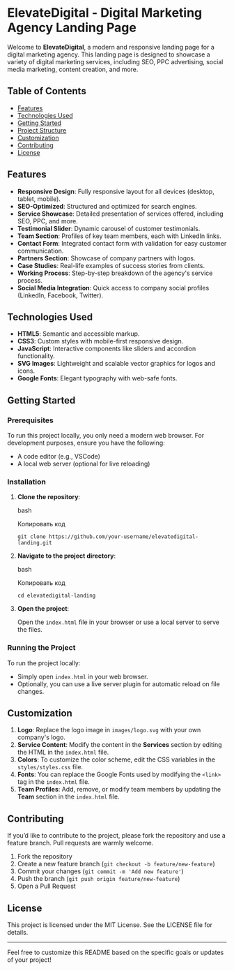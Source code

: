 
ElevateDigital - Digital Marketing Agency Landing Page
======================================================

Welcome to **ElevateDigital**, a modern and responsive landing page for a digital marketing agency. This landing page is designed to showcase a variety of digital marketing services, including SEO, PPC advertising, social media marketing, content creation, and more.

Table of Contents
-----------------

*   [Features](#features)
*   [Technologies Used](#technologies-used)
*   [Getting Started](#getting-started)
*   [Project Structure](#project-structure)
*   [Customization](#customization)
*   [Contributing](#contributing)
*   [License](#license)

Features
--------

*   **Responsive Design**: Fully responsive layout for all devices (desktop, tablet, mobile).
*   **SEO-Optimized**: Structured and optimized for search engines.
*   **Service Showcase**: Detailed presentation of services offered, including SEO, PPC, and more.
*   **Testimonial Slider**: Dynamic carousel of customer testimonials.
*   **Team Section**: Profiles of key team members, each with LinkedIn links.
*   **Contact Form**: Integrated contact form with validation for easy customer communication.
*   **Partners Section**: Showcase of company partners with logos.
*   **Case Studies**: Real-life examples of success stories from clients.
*   **Working Process**: Step-by-step breakdown of the agency's service process.
*   **Social Media Integration**: Quick access to company social profiles (LinkedIn, Facebook, Twitter).

Technologies Used
-----------------

*   **HTML5**: Semantic and accessible markup.
*   **CSS3**: Custom styles with mobile-first responsive design.
*   **JavaScript**: Interactive components like sliders and accordion functionality.
*   **SVG Images**: Lightweight and scalable vector graphics for logos and icons.
*   **Google Fonts**: Elegant typography with web-safe fonts.

Getting Started
---------------

### Prerequisites

To run this project locally, you only need a modern web browser. For development purposes, ensure you have the following:

*   A code editor (e.g., VSCode)
*   A local web server (optional for live reloading)

### Installation

1.  **Clone the repository**:

    bash

    Копировать код

    `git clone https://github.com/your-username/elevatedigital-landing.git`

2.  **Navigate to the project directory**:

    bash

    Копировать код

    `cd elevatedigital-landing`

3.  **Open the project**:

    Open the `index.html` file in your browser or use a local server to serve the files.


### Running the Project

To run the project locally:

*   Simply open `index.html` in your web browser.
*   Optionally, you can use a live server plugin for automatic reload on file changes.

Customization
-------------

1.  **Logo**: Replace the logo image in `images/logo.svg` with your own company's logo.
2.  **Service Content**: Modify the content in the **Services** section by editing the HTML in the `index.html` file.
3.  **Colors**: To customize the color scheme, edit the CSS variables in the `styles/styles.css` file.
4.  **Fonts**: You can replace the Google Fonts used by modifying the `<link>` tag in the `index.html` file.
5.  **Team Profiles**: Add, remove, or modify team members by updating the **Team** section in the `index.html` file.

Contributing
------------

If you’d like to contribute to the project, please fork the repository and use a feature branch. Pull requests are warmly welcome.

1.  Fork the repository
2.  Create a new feature branch (`git checkout -b feature/new-feature`)
3.  Commit your changes (`git commit -m 'Add new feature'`)
4.  Push the branch (`git push origin feature/new-feature`)
5.  Open a Pull Request

License
-------

This project is licensed under the MIT License. See the LICENSE file for details.

* * *

Feel free to customize this README based on the specific goals or updates of your project!